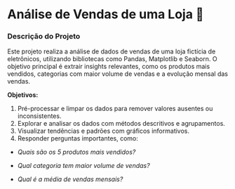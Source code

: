 # Análise de Vendas de uma Loja 🏬

### Descrição do Projeto
Este projeto realiza a análise de dados de vendas de uma loja fictícia de eletrônicos, utilizando bibliotecas como Pandas, Matplotlib e Seaborn. O objetivo principal é extrair insights relevantes, como os produtos mais vendidos, categorias com maior volume de vendas e a evolução mensal das vendas.

**Objetivos:**

1. Pré-processar e limpar os dados para remover valores ausentes ou inconsistentes.
2. Explorar e analisar os dados com métodos descritivos e agrupamentos.
3. Visualizar tendências e padrões com gráficos informativos.
4. Responder perguntas importantes, como:
  
* _Quais são os 5 produtos mais vendidos?_
  
* _Qual categoria tem maior volume de vendas?_
  
* _Qual é a média de vendas mensais?_